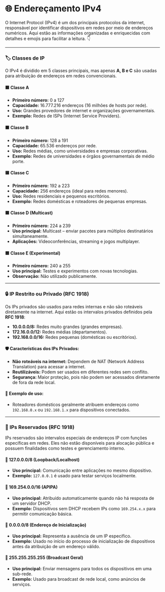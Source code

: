 # 🌐 Endereçamento IPv4

O Internet Protocol (IPv4) é um dos principais protocolos da internet, responsável por identificar dispositivos em redes por meio de endereços numéricos. Aqui estão as informações organizadas e enriquecidas com detalhes e emojis para facilitar a leitura. 👇

---

### 🏷️ Classes de IP

O IPv4 é dividido em 5 classes principais, mas apenas **A, B e C** são usadas para atribuição de endereços em redes convencionais.

#### 🟥 Classe A
- **Primeiro número:** 0 a 127  
- **Capacidade:** 16.777.216 endereços (16 milhões de hosts por rede).  
- **Uso:** Grandes provedores de internet e organizações governamentais.  
- **Exemplo:** Redes de ISPs (Internet Service Providers).

#### 🟧 Classe B
- **Primeiro número:** 128 a 191  
- **Capacidade:** 65.536 endereços por rede.  
- **Uso:** Redes médias, como universidades e empresas corporativas.  
- **Exemplo:** Redes de universidades e órgãos governamentais de médio porte.

#### 🟨 Classe C
- **Primeiro número:** 192 a 223  
- **Capacidade:** 256 endereços (ideal para redes menores).  
- **Uso:** Redes residenciais e pequenos escritórios.  
- **Exemplo:** Redes domésticas e roteadores de pequenas empresas.

#### 🟩 Classe D (Multicast)
- **Primeiro número:** 224 a 239  
- **Uso principal:** Multicast – enviar pacotes para múltiplos destinatários simultaneamente.  
- **Aplicações:** Videoconferências, streaming e jogos multiplayer.

#### 🟦 Classe E (Experimental)
- **Primeiro número:** 240 a 255  
- **Uso principal:** Testes e experimentos com novas tecnologias.  
- **Observação:** Não utilizado publicamente.

---

### 🔒 IP Restrito ou Privado (RFC 1918)

Os IPs privados são usados para redes internas e não são roteáveis diretamente na internet. Aqui estão os intervalos privados definidos pela **RFC 1918**:

- **10.0.0.0/8:** Redes muito grandes (grandes empresas).  
- **172.16.0.0/12:** Redes médias (departamentos).  
- **192.168.0.0/16:** Redes pequenas (domésticas ou escritórios).

#### 🛡️ Características dos IPs Privados:
- **Não roteáveis na internet:** Dependem de NAT (Network Address Translation) para acessar a internet.  
- **Reutilizáveis:** Podem ser usados em diferentes redes sem conflito.  
- **Segurança:** Maior proteção, pois não podem ser acessados diretamente de fora da rede local.

#### 🌟 Exemplo de uso:
- Roteadores domésticos geralmente atribuem endereços como `192.168.0.x` ou `192.168.1.x` para dispositivos conectados.

---

### 📌 IPs Reservados (RFC 1918)

IPs reservados são intervalos especiais de endereços IP com funções específicas em redes. Eles não estão disponíveis para alocação pública e possuem finalidades como testes e gerenciamento interno.

#### 🔁 127.0.0.0/8 (Loopback/Localhost)
- **Uso principal:** Comunicação entre aplicações no mesmo dispositivo.  
- **Exemplo:** `127.0.0.1` é usado para testar serviços localmente.

#### 🔄 169.254.0.0/16 (APIPA)
- **Uso principal:** Atribuído automaticamente quando não há resposta de um servidor DHCP.  
- **Exemplo:** Dispositivos sem DHCP recebem IPs como `169.254.x.x` para permitir comunicação básica.

#### 🚦 0.0.0.0/8 (Endereço de Inicialização)
- **Uso principal:** Representa a ausência de um IP específico.  
- **Exemplo:** Usado no início do processo de inicialização de dispositivos antes da atribuição de um endereço válido.

#### 📡 255.255.255.255 (Broadcast Geral)
- **Uso principal:** Enviar mensagens para todos os dispositivos em uma sub-rede.  
- **Exemplo:** Usado para broadcast de rede local, como anúncios de serviços.
